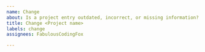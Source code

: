 ```yaml
---
name: Change
about: Is a project entry outdated, incorrect, or missing information?
title: Change <Project name>
labels: change
assignees: FabulousCodingFox

---
```



